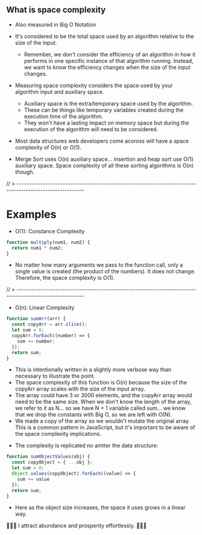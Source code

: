 ## What is space complexity

* Also measured in Big O Notation

* It's considered to be the total space used by an algorithm relative to the size of the input.
  - Remember, we don't consider the efficiency of an algorithm in how it performs in one specific instance of that algorithm running. Instead, we want to know the efficiency changes when the size of the input changes.

* Measuring space complexity considers the space used by your algorithm input and auxiliary space.
  - Auxiliary space is the extra/temporary space used by the algorithm.
  - These can be things like temporary variables created during the execution time of the algorithm.
  - They won't have a lasting impact on memory space but during the execution of the algorithm will need to be considered.

* Most data structures web developers come acoross will have a space complexity of O(n) or O(1).

* Merge Sort uses O(n) auxiliary space… insertion and heap sort use O(1) auxiliary space. Space complexity of all these sorting algorithms is O(n) though.

// > ----------------------------------------------------------------------------------------------------------

# Examples

* O(1): Constance Complexity

```javascript
function multiply(num1, num2) {
  return num1 * num2;
}
```

- No matter how many arguments we pass to the function call, only a single value is created (the product of the numbers). It does not change. Therefore, the space complexity is O(1).

// > ----------------------------------------------------------------------------------------------------------

* O(n): Linear Complexity

```javascript
function sumArr(arr) {
  const copyArr = arr.slice();
  let sum = 0;
  copyArr.forEach((number) => {
    sum += number;
  });
  return sum;
}
```
- This is intentionally written in a slightly more verbose way than necessary to illustrate the point.
- The space complexity of this function is O(n) because the size of the copyArr array scales with the size of the input array.
- The array could have 3 or 3000 elements, and the copyArr array would need to be the same size. When we don't know the length of the array, we refer to it as N… so we have N + 1 variable called sum… we know that we drop the constants with Big O, so we are left with O(N). 
- We made a copy of the array so we wouldn't mutate the original array. This is a common pattern in JavaScript, but it's important to be aware of the space complexity implications.
 

* The complexity is replicated no amtter the data structure:

```javascript
function sumObjectValues(obj) {
  const copyObject = { ...obj };
  let sum = 0;
  Object.values(copyObject).forEach((value) => {
    sum += value
  });
  return sum;
}
```
- Here as the object size increases, the space it uses grows in a linear way.


💭💭💭 
I attract abundance and prosperity effortlessly.
💭💭💭